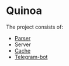 # Quinoa

The project consists of:<br>
+ [Parser](https://github.com/s-vvardenfell/QuinoaParser)
+ Server
+ [Cache](https://github.com/s-vvardenfell/QuinoaCache)
+ [Telegram-bot](https://github.com/s-vvardenfell/QuinoaTgBot)
